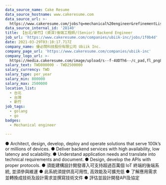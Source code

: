 ```yaml
---
data_source_name: Cake Resume
data_source_hostname: www.cakeresume.com
data_source_url: >-
  https://www.cakeresume.com/jobs?q=mechanical%20engineer&refinementList%5Blang_name%5D%5B0%5D=English&refinementList%5Bsalary_type%5D=per_year&range%5Bsalary_range%5D%5Bmin%5D=1000000&page=3
data_source_internal_id: '28140'
title: 【台北/新竹】(資深)後端工程師/(Senior) Backend Engineer
job_url: 'https://www.cakeresume.com/companies/ubiik-inc/jobs/1f0b4d'
date: 2021-03-29T03:10:17.717Z
company_name: 優必闊科技股份有限公司 Ubiik Inc.
company_page_url: 'https://www.cakeresume.com/companies/ubiik-inc'
company_logo_url: >-
  https://media.cakeresume.com/image/upload/s--f-4UDTh6--/c_pad,fl_png8,h_200,w_200/v1616729462/w5oshimuxmurdi30f270.png
salary_text: TWD800000 - TWD2500000
salary_currency: TWD
salary_type: per_year
salary_min: 800000
salary_max: 2500000
location_list:
  - 台北
  - 台灣
  - 新竹
job_tags:
  - golang
  - go
badges:
  - Mechanical engineer

---
```


● Architect, design, develop, deploy and operate solutions that serve 100k’s or millions of devices. ● Deliver backend services with high availability, low latency and scalability. ● Understand application needs and translate into technical requirements and document. ● Design, develop the APIs with proper protocols. ● 須能建構設計開發導入可支持超過百萬個 IoT 終端的後端系統, 並須參與維運 ● 此系統須提供高可用性, 高效能及可擴充低 ● 了解應用需求並轉換成技術及設計需求並撰寫技術文件 ● 評估並設計開發API及協定